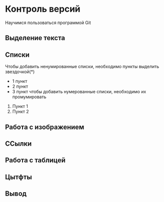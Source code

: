 # Контроль версий

Научимся пользоваться программой Git 

## Выделение текста

## Списки

Чтобы добавить ненумированные списки, необходимо пункты выделить звездочкой(*) 
* 1 пункт
* 2 пункт
* 3 пункт
чтобы добавить нумерованные списки, необходимо их промумировать 
1. Пункт 1
2. Пункт 2

## Работа с изображением

## ССылки 

## Работа с таблицей

## Цытфты

## Вывод